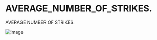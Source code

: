# AVERAGE_NUMBER_OF_STRIKES.
AVERAGE NUMBER OF STRIKES.


![image](https://user-images.githubusercontent.com/100987169/156871150-1f1776ec-2982-4d3b-97fb-01a00df25058.png)
